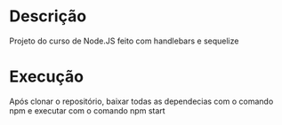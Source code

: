 <h1>Descrição</h1>
<p>Projeto do curso de Node.JS feito com handlebars e sequelize</p>
<h1>Execução</h1>
<p>Após clonar o repositório, baixar todas as dependecias com o comando npm e executar com o comando npm start</p>
